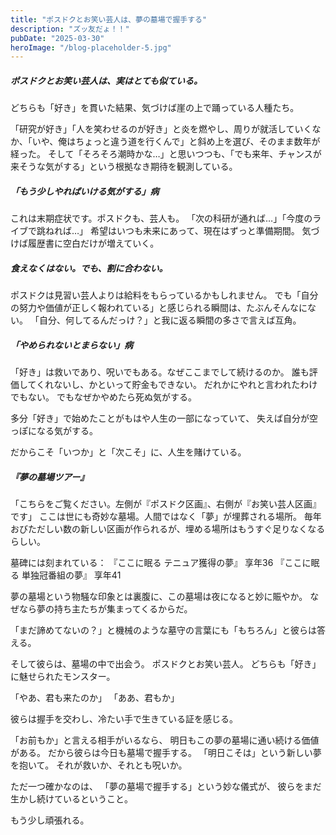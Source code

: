 ```yaml
---
title: "ポスドクとお笑い芸人は、夢の墓場で握手する"
description: "ズッ友だょ！！"
pubDate: "2025-03-30"
heroImage: "/blog-placeholder-5.jpg"
---
```


##### ポスドクとお笑い芸人は、実はとても似ている。

どちらも「好き」を貫いた結果、気づけば崖の上で踊っている人種たち。

「研究が好き」「人を笑わせるのが好き」と炎を燃やし、周りが就活していくなか、「いや、俺はちょっと違う道を行くんで」と斜め上を選び、そのまま数年が経った。
そして「そろそろ潮時かな…」と思いつつも、「でも来年、チャンスが来そうな気がする」という根拠なき期待を観測している。

##### 「もう少しやればいける気がする」病

これは末期症状です。ポスドクも、芸人も。
「次の科研が通れば…」「今度のライブで跳ねれば…」
希望はいつも未来にあって、現在はずっと準備期間。
気づけば履歴書に空白だけが増えていく。

##### 食えなくはない。でも、割に合わない。

ポスドクは見習い芸人よりは給料をもらっているかもしれません。
でも「自分の努力や価値が正しく報われている」と感じられる瞬間は、たぶんそんなにない。
「自分、何してるんだっけ？」と我に返る瞬間の多さで言えば互角。

##### 「やめられないとまらない」病

「好き」は救いであり、呪いでもある。なぜここまでして続けるのか。
誰も評価してくれないし、かといって貯金もできない。
だれかにやれと言われたわけでもない。
でもなぜかやめたら死ぬ気がする。

多分「好き」で始めたことがもはや人生の一部になっていて、
失えば自分が空っぽになる気がする。

だからこそ「いつか」と「次こそ」に、人生を賭けている。

##### 『夢の墓場ツアー』

「こちらをご覧ください。左側が『ポスドク区画』、右側が『お笑い芸人区画』です」
ここは世にも奇妙な墓場。人間ではなく「夢」が埋葬される場所。
毎年おびただしい数の新しい区画が作られるが、埋める場所はもうすぐ足りなくなるらしい。

墓碑には刻まれている：
『ここに眠る テニュア獲得の夢』 享年36
『ここに眠る 単独冠番組の夢』 享年41

夢の墓場という物騒な印象とは裏腹に、この墓場は夜になると妙に賑やか。
なぜなら夢の持ち主たちが集まってくるからだ。

「まだ諦めてないの？」と機械のような墓守の言葉にも「もちろん」と彼らは答える。

そして彼らは、墓場の中で出会う。
ポスドクとお笑い芸人。
どちらも「好き」に魅せられたモンスター。

「やあ、君も来たのか」
「ああ、君もか」

彼らは握手を交わし、冷たい手で生きている証を感じる。

「お前もか」と言える相手がいるなら、
明日もこの夢の墓場に通い続ける価値がある。
だから彼らは今日も墓場で握手する。
「明日こそは」という新しい夢を抱いて。
それが救いか、それとも呪いか。

ただ一つ確かなのは、
「夢の墓場で握手する」という妙な儀式が、
彼らをまだ生かし続けているということ。

もう少し頑張れる。